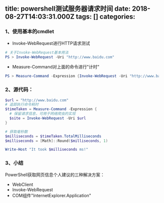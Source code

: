 
title: powershell测试服务器请求时间
date: 2018-08-27T14:03:31.000Z
tags: []
categories: 
---
### <a name="roedeh"></a>1、使用基本的cmdlet

* Invoke-WebRequest进行HTTP请求测试

```powershell
# 关于Invoke-WebRequest基本用法
PS > Invoke-WebRequest -Uri "http://www.baidu.com"
```

<!-- more -->

* Measure-Command对上面的命令进行"计时"

```powershell
PS > Measure-Command -Expression {Invoke-WebRequest -Uri "http://www.baidu.com"}
```

### <a name="o0gfrv"></a>2、源代码：

```powershell
$url = "http://www.baidu.com"
# 追踪执行命令耗时
$timeTaken = Measure-Command -Expression {
  # 保留请求信息，可用于网络爬虫的实现
  $site = Invoke-WebRequest -Uri $url
}

# 获取毫秒数
$milliseconds = $timeTaken.TotalMilliseconds
$milliseconds = [Math]::Round($milliseconds, 1)

Write-Host "It took $milliseconds ms!"
```

### <a name="nokahz"></a>3、小结

PowerShell获取网页信息个人建议的三种解决方案：

* WebClient
* Invoke-WebRequest
* COM组件"InternetExplorer.Application"


